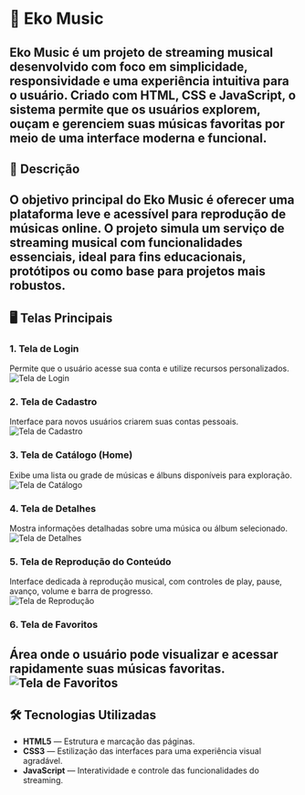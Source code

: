 # 🎵 Eko Music
**Eko Music** é um projeto de streaming musical desenvolvido com foco em simplicidade, responsividade e uma experiência intuitiva para o usuário. Criado com HTML, CSS e JavaScript, o sistema permite que os usuários explorem, ouçam e gerenciem suas músicas favoritas por meio de uma interface moderna e funcional.
---
## 📌 Descrição
O objetivo principal do Eko Music é oferecer uma plataforma leve e acessível para reprodução de músicas online. O projeto simula um serviço de streaming musical com funcionalidades essenciais, ideal para fins educacionais, protótipos ou como base para projetos mais robustos.
---
## 🖥️ Telas Principais
### 1. Tela de Login  
Permite que o usuário acesse sua conta e utilize recursos personalizados.  
![Tela de Login](https://user-images.githubusercontent.com/seu-usuario/gif-login.gif)
### 2. Tela de Cadastro  
Interface para novos usuários criarem suas contas pessoais.  
![Tela de Cadastro](https://user-images.githubusercontent.com/seu-usuario/gif-cadastro.gif)
### 3. Tela de Catálogo (Home)  
Exibe uma lista ou grade de músicas e álbuns disponíveis para exploração.  
![Tela de Catálogo](https://user-images.githubusercontent.com/seu-usuario/gif-catalogo.gif)
### 4. Tela de Detalhes  
Mostra informações detalhadas sobre uma música ou álbum selecionado.  
![Tela de Detalhes](https://user-images.githubusercontent.com/seu-usuario/gif-detalhes.gif)
### 5. Tela de Reprodução do Conteúdo  
Interface dedicada à reprodução musical, com controles de play, pause, avanço, volume e barra de progresso.  
![Tela de Reprodução](https://user-images.githubusercontent.com/seu-usuario/gif-player.gif)
### 6. Tela de Favoritos  
Área onde o usuário pode visualizar e acessar rapidamente suas músicas favoritas.  
![Tela de Favoritos](https://user-images.githubusercontent.com/seu-usuario/gif-favoritos.gif)
---
## 🛠️ Tecnologias Utilizadas
- **HTML5** — Estrutura e marcação das páginas.
- **CSS3** — Estilização das interfaces para uma experiência visual agradável.
- **JavaScript** — Interatividade e controle das funcionalidades do streaming.
